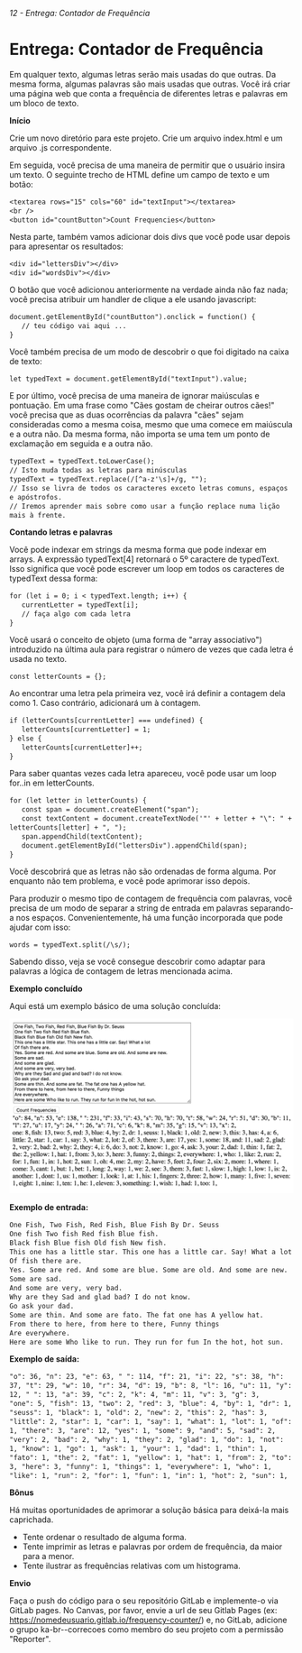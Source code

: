 <em>12 - Entrega: Contador de Frequência</em>

<h1>Entrega: Contador de Frequência</h1>

Em qualquer texto, algumas letras serão mais usadas do que outras. Da mesma forma, algumas palavras são mais usadas que outras. Você irá criar uma página web que conta a frequência de diferentes letras e palavras em um bloco de texto.

<strong>Início</strong>

Crie um novo diretório para este projeto. Crie um arquivo index.html e um arquivo .js correspondente.

Em seguida, você precisa de uma maneira de permitir que o usuário insira um texto. O seguinte trecho de HTML define um campo de texto e um botão:

``` 
<textarea rows="15" cols="60" id="textInput"></textarea>
<br />  
<button id="countButton">Count Frequencies</button> 
``` 
Nesta parte, também vamos adicionar dois divs que você pode usar depois para apresentar os resultados:

```
<div id="lettersDiv"></div>
<div id="wordsDiv"></div>
```

O botão que você adicionou anteriormente na verdade ainda não faz nada; você precisa atribuir um handler de clique a ele usando javascript:

```
document.getElementById("countButton").onclick = function() {  
   // teu código vai aqui ... 
}
 ```

Você também precisa de um modo de descobrir o que foi digitado na caixa de texto:

```
let typedText = document.getElementById("textInput").value;
```

E por último, você precisa de uma maneira de ignorar maiúsculas e pontuação. Em uma frase como "Cães gostam de cheirar outros cães!" você precisa que as duas ocorrências da palavra "cães" sejam consideradas como a mesma coisa, mesmo que uma comece em maiúscula e a outra não. Da mesma forma, não importa se uma tem um ponto de exclamação em seguida e a outra não.

 ```
typedText = typedText.toLowerCase(); 
// Isto muda todas as letras para minúsculas
typedText = typedText.replace(/[^a-z'\s]+/g, ""); 
// Isso se livra de todos os caracteres exceto letras comuns, espaços e apóstrofos. 
// Iremos aprender mais sobre como usar a função replace numa lição mais à frente.
```

<strong>Contando letras e palavras</strong>

Você pode indexar em strings da mesma forma que pode indexar em arrays. A expressão typedText[4] retornará o 5º caractere de typedText. Isso significa que você pode escrever um loop em todos os caracteres de typedText dessa forma:

```
for (let i = 0; i < typedText.length; i++) {
   currentLetter = typedText[i];
   // faça algo com cada letra 
}
```

Você usará o conceito de objeto (uma forma de "array associativo") introduzido na última aula para registrar o número de vezes que cada letra é usada no texto.

 ```
const letterCounts = {};
```

Ao encontrar uma letra pela primeira vez, você irá definir a contagem dela como 1. Caso contrário, adicionará um à contagem.

```
if (letterCounts[currentLetter] === undefined) {
   letterCounts[currentLetter] = 1; 
} else { 
   letterCounts[currentLetter]++; 
}
```

Para saber quantas vezes cada letra apareceu, você pode usar um loop for..in em letterCounts.

```
for (let letter in letterCounts) { 
   const span = document.createElement("span"); 
   const textContent = document.createTextNode('"' + letter + "\": " + letterCounts[letter] + ", "); 
   span.appendChild(textContent); 
   document.getElementById("lettersDiv").appendChild(span); 
}
```

Você descobrirá que as letras não são ordenadas de forma alguma. Por enquanto não tem problema, e você pode aprimorar isso depois.

Para produzir o mesmo tipo de contagem de frequência com palavras, você precisa de um modo de separar a string de entrada em palavras separando-a nos espaços. Convenientemente, há uma função incorporada que pode ajudar com isso:

```
words = typedText.split(/\s/);
```

Sabendo disso, veja se você consegue descobrir como adaptar para palavras a lógica de contagem de letras mencionada acima.

<strong>Exemplo concluído</strong>

Aqui está um exemplo básico de uma solução concluída:

![exemplo](exemplo.png)

<strong>Exemplo de entrada:</strong>

```
One Fish, Two Fish, Red Fish, Blue Fish By Dr. Seuss
One fish Two fish Red fish Blue fish.
Black fish Blue fish Old fish New fish.
This one has a little star. This one has a little car. Say! What a lot
Of fish there are.
Yes. Some are red. And some are blue. Some are old. And some are new.
Some are sad.
And some are very, very bad.
Why are they Sad and glad bad? I do not know.
Go ask your dad.
Some are thin. And some are fato. The fat one has A yellow hat.
From there to here, from here to there, Funny things
Are everywhere.
Here are some Who like to run. They run for fun In the hot, hot sun.
```

<strong>Exemplo de saída:</strong>

```
"o": 36, "n": 23, "e": 63, " ": 114, "f": 21, "i": 22, "s": 38, "h": 37, "t": 29, "w": 10, "r": 34, "d": 19, "b": 8, "l": 16, "u": 11, "y": 12, " ": 13, "a": 39, "c": 2, "k": 4, "m": 11, "v": 3, "g": 3,
"one": 5, "fish": 13, "two": 2, "red": 3, "blue": 4, "by": 1, "dr": 1, "seuss": 1, "black": 1, "old": 2, "new": 2, "this": 2, "has": 3, "little": 2, "star": 1, "car": 1, "say": 1, "what": 1, "lot": 1, "of": 1, "there": 3, "are": 12, "yes": 1, "some": 9, "and": 5, "sad": 2, "very": 2, "bad": 2, "why": 1, "they": 2, "glad": 1, "do": 1, "not": 1, "know": 1, "go": 1, "ask": 1, "your": 1, "dad": 1, "thin": 1, "fato": 1, "the": 2, "fat": 1, "yellow": 1, "hat": 1, "from": 2, "to": 3, "here": 3, "funny": 1, "things": 1, "everywhere": 1, "who": 1, "like": 1, "run": 2, "for": 1, "fun": 1, "in": 1, "hot": 2, "sun": 1,
```

<strong>Bônus</strong>

Há muitas oportunidades de aprimorar a solução básica para deixá-la mais caprichada.

<ul>
<li>Tente ordenar o resultado de alguma forma.</li>
<li>Tente imprimir as letras e palavras por ordem de frequência, da maior para a menor.</li>
<li>Tente ilustrar as frequências relativas com um histograma.</li>
</ul>

<strong>Envio</strong>

Faça o push do código para o seu repositório GitLab e implemente-o via GitLab pages. No Canvas, por favor, envie a url de seu Gitlab Pages (ex: https://nomedeusuario.gitlab.io/frequency-counter/) e, no GitLab, adicione o grupo ka-br-<sua-turma>-correcoes como membro do seu projeto com a permissão "Reporter".